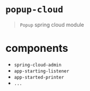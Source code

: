 # `popup-cloud`

> `Popup` spring cloud module



# components

- `spring-cloud-admin`
- `app-starting-listener`
- `app-started-printer`
- `...`

